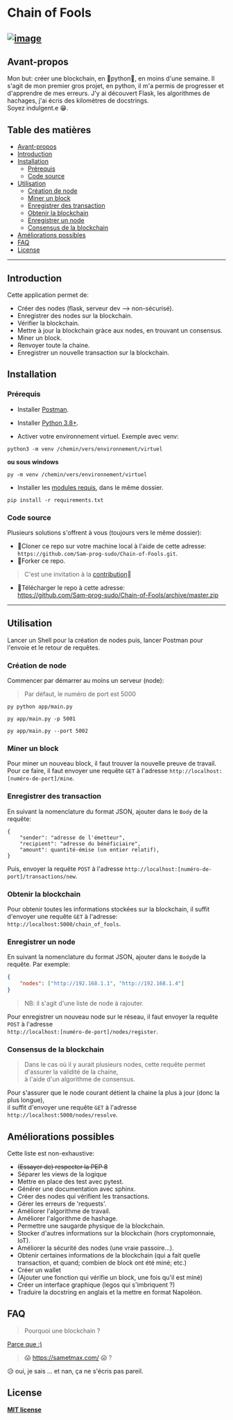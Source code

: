 # Chain of Fools

[![image](https://img.shields.io/github/license/Sam-prog-sudo/sam.github.io?style=flat-square)](https://github.com/Sam-prog-sudo/Chain-of-Fools/blob/master/LICENSE)
---
## Avant-propos

Mon but: créer une blockchain, en 🐍python🐍, en moins d'une semaine.
Il s'agit de mon premier gros projet, en python, il m'a permis de progresser et d'apprendre de mes erreurs.
J'y ai découvert Flask, les algorithmes de hachages, j'ai écris des kilomètres de docstrings.  
Soyez indulgent.e 😁.

## Table des matières

- [Avant-propos](#avant-propos)  
- [Introduction](#introduction)  
- [Installation](#installation)  
  - [Prérequis](#prérequis)  
  - [Code source](#code-source)  
- [Utilisation](#utilisation)  
  - [Création de node](#création-de-node)  
  - [Miner un block](#miner-un-block)  
  - [Enregistrer des transaction](#enregistrer-des-transaction)
  - [Obtenir la blockchain](#obtenir-la-blockchain)
  - [Enregistrer un node](#enregistrer-un-node)
  - [Consensus de la blockchain](#consensus-de-la-blockchain)
- [Améliorations possibles](#améliorations-possibles)
- [FAQ](#faq)
- [License](#license)
---
## Introduction
Cette application permet de:  
- Créer des nodes (flask, serveur dev --> non-sécurisé).  
- Enregistrer des nodes sur la blockchain.  
- Vérifier la blockchain.  
- Mettre à jour la blockchain gràce aux nodes, en trouvant un consensus.  
- Miner un block.  
- Renvoyer toute la chaine.  
- Enregistrer un nouvelle transaction sur la blockchain.  
## Installation
### Prérequis

* Installer [Postman](https://www.postman.com/downloads/).  

* Installer [Python 3.8+](https://www.python.org/downloads/).  

* Activer votre environnement virtuel. Exemple avec venv:
```shell
python3 -m venv /chemin/vers/environnement/virtuel
```
**ou sous windows**  
```shell
py -m venv /chemin/vers/environnement/virtuel
```
* Installer les [modules requis](https://github.com/Sam-prog-sudo/Chain-of-Fools/blob/master/requirements.txt), dans le même dossier.  
```shell
pip install -r requirements.txt
``` 
### Code source
Plusieurs solutions s'offrent à vous (toujours vers le même dossier):  
- 👯Cloner ce repo sur votre machine local à l'aide de cette adresse:  
`https://github.com/Sam-prog-sudo/Chain-of-Fools.git`.  
- 🍴Forker ce repo.
>C'est une invitation à la [contribution](#améliorations-possibles)👋
- 💾Télécharger le repo à cette adresse:  
https://github.com/Sam-prog-sudo/Chain-of-Fools/archive/master.zip


----
## Utilisation
Lancer un Shell pour la création de nodes puis, lancer Postman pour l'envoie et le retour de requêtes.  

### Création de node
Commencer par démarrer au moins un serveur (node):  
> Par défaut, le numéro de port est 5000  
```shell
py python app/main.py
```
```shell
py app/main.py -p 5001
```
```shell
py app/main.py --port 5002
```
### Miner un block
Pour miner un nouveau block, il faut trouver la nouvelle preuve de travail.
Pour ce faire, il faut envoyer une requête `GET` à l'adresse `http://localhost:[numéro-de-port]/mine`.  

### Enregistrer des transaction
En suivant la nomenclature du format JSON, ajouter dans le `Body` de la requête:
```
{
    "sender": "adresse de l'émetteur",
    "recipient": "adresse du bénéficiaire",
    "amount": quantité-émise (un entier relatif),
}
```
Puis, envoyer la requête `POST` à l'adresse `http://localhost:[numéro-de-port]/transactions/new`. 

### Obtenir la blockchain
Pour obtenir toutes les informations stockées sur la blockchain, il suffit d'envoyer une requête `GET` à l'adresse:  
`http://localhost:5000/chain_of_fools`.  

### Enregistrer un node
En suivant la nomenclature du format JSON, ajouter dans le `Body`de la requête. Par exemple:  
```JSON
{
    "nodes": ["http://192.168.1.1", "http://192.168.1.4"]
}
```
>NB: il s'agit d'une liste de node à rajouter.  

Pour enregistrer un nouveau node sur le réseau, il faut envoyer la requête `POST` à l'adresse  
`http://localhost:[numéro-de-port]/nodes/register`.  

### Consensus de la blockchain
>Dans le cas où il y aurait plusieurs nodes, cette requête permet d'assurer la validité de la chaine,  
à l'aide d'un algorithme de consensus.  

Pour s'assurer que le node courant détient la chaine la plus à jour (donc la plus longue),  
il suffit d'envoyer une requête `GET` à l'adresse `http://localhost:5000/nodes/resolve`.

## Améliorations possibles
Cette liste est non-exhaustive:   
- ~~(Essayer de) respecter la PEP 8~~  
- Séparer les views de la logique  
- Mettre en place des test avec pytest.  
- Générer une documentation avec sphinx.  
- Créer des nodes qui vérifient les transactions.  
- Gérer les erreurs de 'requests'.
- Améliorer l'algorithme de travail.  
- Améliorer l'algorithme de hashage.  
- Permettre une saugarde physique de la blockchain.  
- Stocker d'autres informations sur la blockchain (hors cryptomonnaie, IoT).  
- Améliorer la sécurité des nodes (une vraie passoire...).  
- Obtenir certaines informations de la blockchain (qui a fait quelle transaction, et quand; combien de block ont été miné; etc.)  
- Créer un wallet  
- (Ajouter une fonction qui vérifie un block, une fois qu'il est miné)  
- Créer un interface graphique (legos qui s'imbriquent ?)  
- Traduire la docstring en anglais et la mettre en format Napoléon.  

## FAQ

>Pourquoi une blockchain ?  

[Parce que :)](https://youtu.be/gGAiW5dOnKo)

>😱 https://sametmax.com/ 😱 ?  

😥 oui, je sais ... et nan, ça ne s'écris pas pareil.

## License
**[MIT license](http://opensource.org/licenses/mit-license.php)**
